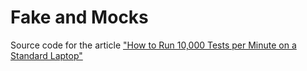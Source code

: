 # Fake and Mocks

Source code for the article ["How to Run 10,000 Tests per Minute on a Standard Laptop"](https://manfredmlange.medium.com/how-to-run-10-000-tests-per-minute-on-a-standard-laptop-e0ae4b33c9?sk=53c4d8ef463364dcc2cd143488d73be5)

